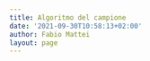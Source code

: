 ```yaml
---
title: Algoritmo del campione
date: '2021-09-30T10:58:13+02:00'
author: Fabio Mattei
layout: page
---
```



